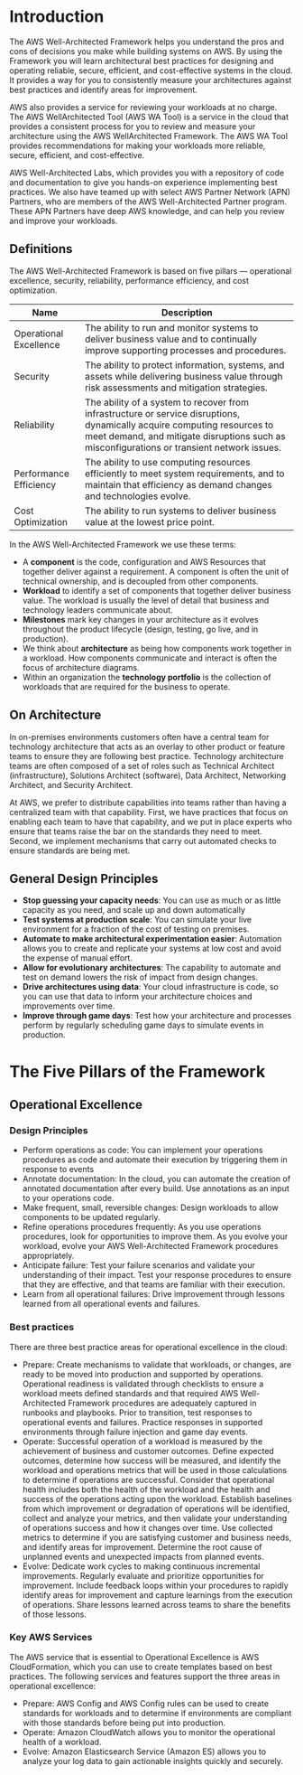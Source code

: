 # Introduction

The AWS Well-Architected Framework helps you understand the pros and cons of decisions you make while building systems on AWS. By using the Framework you will learn architectural best practices for designing and operating reliable, secure, efficient, and cost-effective systems in the cloud. It provides a way for you to consistently measure your architectures against best practices and identify areas for improvement.

AWS also provides a service for reviewing your workloads at no charge. The AWS WellArchitected Tool (AWS WA Tool) is a service in the cloud that provides a consistent process for you to review and measure your architecture using the AWS WellArchitected Framework. The AWS WA Tool provides recommendations for making your workloads more reliable, secure, efficient, and cost-effective.

AWS Well-Architected Labs, which provides you with a repository of code and documentation to give you hands-on experience implementing best practices. We also have teamed up with select AWS Partner Network (APN) Partners, who are members of the AWS Well-Architected Partner program. These APN Partners have deep AWS knowledge, and can help you review and improve your workloads.

## Definitions

The AWS Well-Architected Framework is based on five pillars — operational excellence, security, reliability, performance efficiency, and cost optimization.

| Name                   | Description                                                                                                                                                                                                            |
| ---------------------- | ---------------------------------------------------------------------------------------------------------------------------------------------------------------------------------------------------------------------- |
| Operational Excellence | The ability to run and monitor systems to deliver business value and to continually improve supporting processes and procedures.                                                                                       |
| Security               | The ability to protect information, systems, and assets while delivering business value through risk assessments and mitigation strategies.                                                                            |
| Reliability            | The ability of a system to recover from infrastructure or service disruptions, dynamically acquire computing resources to meet demand, and mitigate disruptions such as misconfigurations or transient network issues. |
| Performance Efficiency | The ability to use computing resources efficiently to meet system requirements, and to maintain that efficiency as demand changes and technologies evolve.                                                             |
| Cost Optimization      | The ability to run systems to deliver business value at the lowest price point.                                                                                                                                        |

In the AWS Well-Architected Framework we use these terms:

- A **component** is the code, configuration and AWS Resources that together deliver against a requirement. A component is often the unit of technical ownership, and is decoupled from other components.
- **Workload** to identify a set of components that together deliver business value. The workload is usually the level of detail that business and technology leaders communicate about.
- **Milestones** mark key changes in your architecture as it evolves throughout the product lifecycle (design, testing, go live, and in production).
- We think about **architecture** as being how components work together in a workload. How components communicate and interact is often the focus of architecture diagrams.
- Within an organization the **technology portfolio** is the collection of workloads that are required for the business to operate.

## On Architecture

In on-premises environments customers often have a central team for technology architecture that acts as an overlay to other product or feature teams to ensure they are following best practice. Technology architecture teams are often composed of a set of roles such as Technical Architect (infrastructure), Solutions Architect (software), Data Architect, Networking Architect, and Security Architect.

At AWS, we prefer to distribute capabilities into teams rather than having a centralized team with that capability. First, we have practices that focus on enabling each team to have that capability, and we put in place experts who ensure that teams raise the bar on the standards they need to meet. Second, we implement mechanisms that carry out automated checks to ensure standards are being met.

## General Design Principles

- **Stop guessing your capacity needs**: You can use as much or as little capacity as you need, and scale up and down automatically
- **Test systems at production scale**: You can simulate your live environment for a fraction of the cost of testing on premises.
- **Automate to make architectural experimentation easier**: Automation allows you to create and replicate your systems at low cost and avoid the expense of manual effort.
- **Allow for evolutionary architectures**: The capability to automate and test on demand lowers the risk of impact from design changes.
- **Drive architectures using data**: Your cloud infrastructure is code, so you can use that data to inform your architecture choices and improvements over time.
- **Improve through game days**: Test how your architecture and processes perform by regularly scheduling game days to simulate events in production.

# The Five Pillars of the Framework

## Operational Excellence

### Design Principles

- Perform operations as code: You can implement your operations procedures as code and automate their execution by triggering them in response to events
- Annotate documentation: In the cloud, you can automate the creation of annotated documentation after every build. Use annotations as an input to
your operations code.
- Make frequent, small, reversible changes: Design workloads to allow components to be updated regularly.
- Refine operations procedures frequently: As you use operations procedures, look for opportunities to improve them. As you evolve your workload, evolve your AWS Well-Architected Framework procedures appropriately.
- Anticipate failure: Test your failure scenarios and validate your understanding of their impact. Test your response procedures to ensure that they are effective, and that teams are familiar with their execution.
- Learn from all operational failures: Drive improvement through lessons learned from all operational events and failures.

### Best practices

There are three best practice areas for operational excellence in the cloud:
- Prepare: Create mechanisms to validate that workloads, or changes, are ready to be moved into production and supported by operations. Operational readiness is validated through checklists to ensure a workload meets defined standards and that required AWS Well-Architected Framework procedures are adequately captured in runbooks and playbooks. Prior to transition, test responses to operational events and failures. Practice responses in supported environments through failure injection and game day events.
- Operate: Successful operation of a workload is measured by the achievement of business and customer outcomes. Define expected outcomes, determine how success will be measured, and identify the workload and operations metrics that will be used in those calculations to determine if operations are successful. Consider that operational health includes both the health of the workload and the health and success of the operations acting upon the workload. Establish baselines from which improvement or degradation of operations will be identified, collect and analyze your metrics, and then validate your understanding of operations success and how it changes over time. Use collected metrics to determine if you are satisfying customer and business needs, and identify areas for improvement. Determine the root cause of unplanned events and unexpected impacts from planned events.
- Evolve: Dedicate work cycles to making continuous incremental improvements. Regularly evaluate and prioritize opportunities for improvement. Include feedback loops within your procedures to rapidly identify areas for improvement and capture learnings from the execution of operations. Share lessons learned across teams to share the benefits of those lessons. 

### Key AWS Services

The AWS service that is essential to Operational Excellence is AWS CloudFormation, which you can use to create templates based on best practices. The following services and features support the three areas in operational excellence:
- Prepare: AWS Config and AWS Config rules can be used to create standards for workloads and to determine if environments are compliant with those standards before being put into production.
- Operate: Amazon CloudWatch allows you to monitor the operational health of a workload.
- Evolve: Amazon Elasticsearch Service (Amazon ES) allows you to analyze your log data to gain actionable insights quickly and securely.